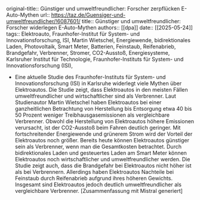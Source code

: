 original-title:: Günstiger und umweltfreundlicher: Forscher zerpflücken E-Auto-Mythen
url:: https://taz.de/Guensiger-und-umweltfreundlicher/!6087601/
title:: Günstiger und umweltfreundlicher: Forscher widerlegen E-Auto-Mythen
authors:: [[dpa]]
date:: [[2025-05-24]]
tags:: Elektroauto, Fraunhofer-Institut für System- und Innovationsforschung, ISI, Martin Wietschel, Energiewende, bidirektionales Laden, Photovoltaik, Smart Meter, Batterien, Feinstaub, Reifenabrieb, Brandgefahr, Verbrenner, Stromer, CO2-Ausstoß, Energiesysteme, Karlsruher Institut für Technologie, Fraunhofer-Instituts für System- und Innovationsforschung (ISI),

- Eine aktuelle Studie des Fraunhofer-Instituts für System- und Innovationsforschung (ISI) in Karlsruhe widerlegt viele Mythen über Elektroautos. Die Studie zeigt, dass Elektroautos in den meisten Fällen umweltfreundlicher und wirtschaftlicher sind als Verbrenner. Laut Studienautor Martin Wietschel haben Elektroautos bei einer ganzheitlichen Betrachtung von Herstellung bis Entsorgung etwa 40 bis 50 Prozent weniger Treibhausgasemissionen als vergleichbare Verbrenner. Obwohl die Herstellung von Elektroautos höhere Emissionen verursacht, ist der CO2-Ausstoß beim Fahren deutlich geringer. Mit fortschreitender Energiewende und grünerem Strom wird der Vorteil der Elektroautos noch größer. Bereits heute können Elektroautos günstiger sein als Verbrenner, wenn man die Gesamtkosten betrachtet. Durch bidirektionales Laden und gesteuertes Laden am Smart Meter können Elektroautos noch wirtschaftlicher und umweltfreundlicher werden. Die Studie zeigt auch, dass die Brandgefahr bei Elektroautos nicht höher ist als bei Verbrennern. Allerdings haben Elektroautos Nachteile bei Feinstaub durch Reifenabrieb aufgrund ihres höheren Gewichts. Insgesamt sind Elektroautos jedoch deutlich umweltfreundlicher als vergleichbare Verbrenner.
  [Zusammenfassung mit Mistral generiert]